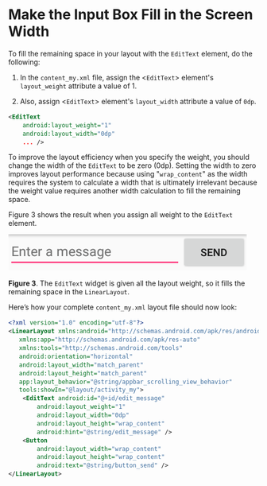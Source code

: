 # Make the Input Box Fill in the Screen Width

To fill the remaining space in your layout with the `EditText` element, do the following:

1.	In the `content_my.xml` file, assign the <`EditText`> element's `layout_weight` attribute a value of 1.

2.	Also, assign <`EditText`> element's `layout_width` attribute a value of `0dp`.

```xml
<EditText
    android:layout_weight="1"
    android:layout_width="0dp"
    ... />
```

To improve the layout efficiency when you specify the weight, you should change the width of the `EditText` to be zero (0dp). Setting the width to zero improves layout performance because using "`wrap_content`" as the width requires the system to calculate a width that is ultimately irrelevant because the weight value requires another width calculation to fill the remaining space.

Figure 3 shows the result when you assign all weight to the `EditText` element.

![EditText_Gravity](/images/edittext_gravity.png)

**Figure 3**. The `EditText` widget is given all the layout weight, so it fills the remaining space in the `LinearLayout`.

Here’s how your complete `content_my.xml` layout file should now look:

```xml
<?xml version="1.0" encoding="utf-8"?>
<LinearLayout xmlns:android="http://schemas.android.com/apk/res/android"
   xmlns:app="http://schemas.android.com/apk/res-auto"
   xmlns:tools="http://schemas.android.com/tools"
   android:orientation="horizontal"
   android:layout_width="match_parent"
   android:layout_height="match_parent"
   app:layout_behavior="@string/appbar_scrolling_view_behavior"
   tools:showIn="@layout/activity_my">
    <EditText android:id="@+id/edit_message"
        android:layout_weight="1"
        android:layout_width="0dp"
        android:layout_height="wrap_content"
        android:hint="@string/edit_message" />
    <Button
        android:layout_width="wrap_content"
        android:layout_height="wrap_content"
        android:text="@string/button_send" />
</LinearLayout>
```